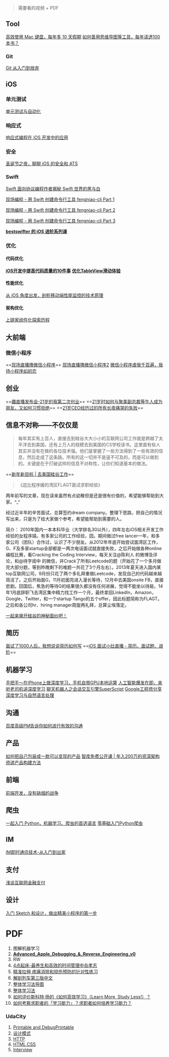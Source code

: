 
> 需要看的视频 + PDF 

## Tool

[高效使用 Mac 键盘，每年多 10 天假期](http://m.quzhiboapp.com/#!/intro/193)
[如何善用思维导图等工具，每年读透100本书？](http://m.quzhiboapp.com/#!/intro/125)

### Git
[Git 从入门到放弃](http://m.quzhiboapp.com/#!/intro/68)

## iOS
### 单元测试
[单元测试与自动化](http://m.quzhiboapp.com/#!/intro/214)

### 响应式
[响应式编程在 iOS 开发中的应用](http://m.quzhiboapp.com/#!/intro/204)

### 安全

[圣诞节之夜，聊聊 iOS 的安全和 ATS](http://m.quzhiboapp.com/#!/intro/252)

### Swift
[Swift 面向协议编程作者揭秘 Swift 世界的黑与白](http://m.quzhiboapp.com/#!/intro/253)


[现场编程 - 用 Swift 创建命令行工具 fengniao-cli Part 1](http://m.quzhiboapp.com/#!/intro/391)


[现场编程 - 用 Swift 创建命令行工具 fengniao-cli Part 2](http://m.quzhiboapp.com/#!/intro/401)


[现场编程 - 用 Swift 创建命令行工具 fengniao-cli Part 3](http://m.quzhiboapp.com/#!/intro/409)

**[bestswifter 的 iOS 进阶系列课](http://m.quzhiboapp.com/?sessionToken=GWUol3EHFuQPyc3AUZdvUqmGIZDK6tTD&liveId=515#!/live/515)**


### 优化
####  代码优化
**[iOS开发中提高代码质量的10件事](http://m.quzhiboapp.com/#!/intro/134)**
**[优化TableView滑动体验](http://m.quzhiboapp.com/#!/intro/173)**


#### 性能优化
[从 iOS 角度出发，剖析移动端性能监控的技术原理](http://m.quzhiboapp.com/#!/intro/392)

#### 架构优化
[上链家组件化探索历程](http://m.quzhiboapp.com/#!/intro/407)

## 大前端

### 微信小程序
==[现场直播撸微信小程序](http://m.quzhiboapp.com/#!/intro/239)==
[现场直播撸微信小程序2](http://m.quzhiboapp.com/#!/intro/295)
[微信小程序虐我千百遍，我待小程序如初恋](http://m.quzhiboapp.com/#!/intro/281)

## 创业
==[趣直播发布会-21岁的我第二次创业](http://m.quzhiboapp.com/#!/intro/7)==
==[21岁时如何与聚美副总裁等牛人成为朋友、又如何习惯拒绝](http://m.quzhiboapp.com/#!/intro/99)==
==[21岁CEO经历过的所有长夜痛哭的失败](http://m.quzhiboapp.com/#!/intro/30)==

## 信息不对称——不仅仅是

>每年其实有上百人，直接去到硅谷大大小小的互联网公司工作就是跨越了太平洋去到美国，还有上万人的规模去到美国的CS学校读书。这里面有些人其实并没有在做的各位技术强。他们是掌握了一些方法得到了一些有效的信息，然后走成了这条路。所有的这一切并不是遥不可及的，而是可以做到的。关键是在于打破这样的信息不对称性，让你们知道基本的做法。

==[新年新目标 | 去美国硅谷工作](http://m.quzhiboapp.com/#!/intro/291)==
>《逗比程序媛的湾区FLAGT面试求职经验》

两年前写的文章，现在读来虽然有点幼稚但是还是很有价值的，希望能够帮助到大家。^_^

经过近半年的辛苦面试，总算签约dream company。整理下思路，把自己的情况写出来，只是为了给大家做个参考，希望能帮助到需要的人。

简介： 2010年国内一本本科毕业（大学排名30以外），四年左右iOS相关开发工作经验的女程序媴。有多家公司的工作经验，囧。期间做过free lancer一年，和多家公司（团队）合作过，认识了不少朋友。从2012年年底开始尝试面湾区工作，G、F及多家startup全部都是一两次电话面试就直接失败，之后开始做各种online编程比赛，看Cracking the Coding Interview，每天关注@陈利人 的微博及评论，和@待字闺中 的微信，并Crack了所有Leetcode的题（开始花了一个多月做完大部分题，等到昨晚剩下的难题一共花了3个月左右）。2013年夏天进入国内某top互联网公司，9月份只花了两个多礼拜重做Leetcode，发现自己的代码越来越简洁了。之后开始面G，11月初面完进入漫长等待，12月中去美国onsite FB，直接悲剧。回国后，焦急的等待G的结果很久都没有任何进展，觉得不能坐以待毙，14年1月底辞职飞去湾区集中精力找工作一个月，最终拿回LinkedIn，Amazon，Google，Twitter，和一个startup Tango的五个offer，因此标题简称为FLAGT。之后和各公司hr、hiring manager周旋两礼拜，总算尘埃落定。


[一起来揭开硅谷的神秘面纱吧！](http://m.quzhiboapp.com/#!/intro/102)

## 简历
[面试了1000人后，我想说说简历如何写](http://m.quzhiboapp.com/#!/intro/80)
==[iOS 面试小灶直播 - 简历、面试题、进阶](http://m.quzhiboapp.com/#!/intro/115)==

## 机器学习
[手把手～在iPhone上做深度学习，手机自带GPU本地运算](http://m.quzhiboapp.com/#!/intro/420)
[人工智能爆发在即，来听老司机讲深度学习](http://m.quzhiboapp.com/#!/intro/310)
[聊天机器人之会话交互引擎SuperScript](http://m.quzhiboapp.com/#!/intro/446)
[Google工程师分享深度学习与自然语言处理](http://m.quzhiboapp.com/#!/intro/453)

## 沟通
[百度高级PM告诉你如何进行有效的沟通](http://m.quzhiboapp.com/#!/intro/483)

## 产品
[如何把自己包装成一款可以变现的产品](http://m.quzhiboapp.com/#!/intro/443)
[智库免费公开课 | 年入200万的资深架构师讲产品构建方法](http://m.quzhiboapp.com/#!/intro/255)

## 前端
[前端开发，没有硝烟的战争](http://m.quzhiboapp.com/#!/intro/427)

## 爬虫
[一起入门 Python，机器学习、爬虫的首选语言](http://m.quzhiboapp.com/#!/intro/413)
[零基础入门Python爬虫](http://m.quzhiboapp.com/#!/intro/522)

## IM
[IM即时通讯技术-从入门到出家](http://m.quzhiboapp.com/#!/intro/25)

## 支付
[浅谈互联网金融支付](http://m.quzhiboapp.com/#!/intro/399)

## 设计
[入门 Sketch 和设计，做出精美小程序的第一步](http://m.quzhiboapp.com/#!/intro/289)

# PDF
1. 图解机器学习
2. [**Advanced_Apple_Debugging_&_Reverse_Engineering_v0**](https://www.raywenderlich.com/161106/introducing-advanced-apple-debugging-reverse-engineering)
3. RW
4. [4点起床-最养生和高效的时间管理中岛孝志]()
5. [精准拉伸 疼痛消除和损伤预防的针对性练习]()
6. [解剖列车第三版中文]()
7. [整体学习法导图](https://zhuanlan.zhihu.com/p/22693867)
8. [整体学习法](http://www.jianshu.com/p/9a5f27173424)
9. [如何评价斯科特·扬的《如何高效学习》（Learn More, Study Less!）？](https://www.zhihu.com/question/23043048)
10. [如何考察求职者的「学习能力」？求职者如何培养学习能力？](https://www.zhihu.com/question/20107788/answer/14002070)


### UdaCity

1. [Printable and DebugPrintable](https://classroom.udacity.com/courses/ud774/lessons/4377638660/concepts/43908686170923)
2. [设计模式](https://classroom.udacity.com/courses/ud1029/lessons/a27e7e59-dfcd-4368-98fb-bf1bf9c31dc3/concepts/6e20466a-3b38-4c3d-abdc-df4672fcd2ce)
3. [HTTP](https://classroom.udacity.com/courses/ud303/lessons/6ff26dd7-51d6-49b3-9f90-41377bff4564/concepts/ab2f6d8d-fef4-4997-9768-e6e73325b9cb)
4. [HTML,CSS](https://classroom.udacity.com/courses/ud304/lessons/2617868617/concepts/27713785570923)
5. [Interview](https://classroom.udacity.com/nanodegrees/nd004/parts/a98f5fbf-0b2a-457d-8f06-7025979cf2bc)

